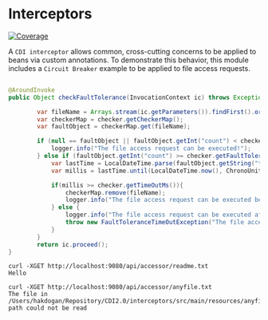 # Interceptors
[![Coverage](https://sonarcloud.io/api/project_badges/measure?project=org.jugistanbul%3Ainterceptors&metric=coverage)](https://sonarcloud.io/dashboard?id=org.jugistanbul%3Ainterceptors)

A `CDI interceptor` allows common, cross-cutting concerns to be applied to beans via custom annotations. To demonstrate this behavior, this module includes a `Circuit Breaker` example to be applied to file access requests.

```java

@AroundInvoke
public Object checkFaultTolerance(InvocationContext ic) throws Exception {

        var fileName = Arrays.stream(ic.getParameters()).findFirst().orElse("");
        var checkerMap = checker.getCheckerMap();
        var faultObject = checkerMap.get(fileName);

        if (null == faultObject || faultObject.getInt("count") < checker.getFaultTolerant()) {
            logger.info("The file access request can be executed!");
        } else if (faultObject.getInt("count") >= checker.getFaultTolerant()){
            var lastTime = LocalDateTime.parse(faultObject.getString("time"));
            var millis = lastTime.until(LocalDateTime.now(), ChronoUnit.MILLIS);

            if(millis >= checker.getTimeOutMs()){
                checkerMap.remove(fileName);
                logger.info("The file access request can be executed because time out of fault-tolerant passed!");
            } else {
                logger.info("The file access request can be executed after the timeout has been reset!");
                throw new FaultToleranceTimeOutException("The file access request can be executed after the timeout has been reset!");
            }
        }
        return ic.proceed();
}
```

```shell script
curl -XGET http://localhost:9080/api/accessor/readme.txt
Hello                                                   
                                                                                                        
curl -XGET http://localhost:9080/api/accessor/anyfile.txt
The file in /Users/hakdogan/Repository/CDI2.0/interceptors/src/main/resources/anyfile.txt path could not be read
```